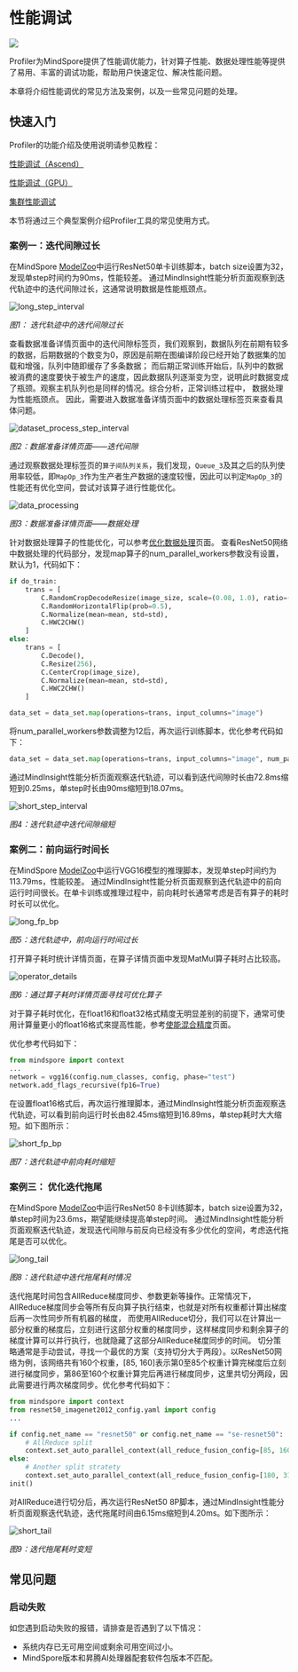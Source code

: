 # 性能调试

<a href="https://gitee.com/mindspore/docs/blob/master/docs/mindspore/source_zh_cn/migration_guide/performance_optimization.md" target="_blank"><img src="https://mindspore-website.obs.cn-north-4.myhuaweicloud.com/website-images/master/resource/_static/logo_source.png"></a>

Profiler为MindSpore提供了性能调优能力，针对算子性能、数据处理性能等提供了易用、丰富的调试功能，帮助用户快速定位、解决性能问题。

本章将介绍性能调优的常见方法及案例，以及一些常见问题的处理。

## 快速入门

Profiler的功能介绍及使用说明请参见教程：

[性能调试（Ascend）](https://www.mindspore.cn/mindinsight/docs/zh-CN/master/performance_profiling_ascend.html)

[性能调试（GPU）](https://www.mindspore.cn/mindinsight/docs/zh-CN/master/performance_profiling_gpu.html)

[集群性能调试](https://www.mindspore.cn/mindinsight/docs/zh-CN/master/performance_profiling_of_cluster.html)

本节将通过三个典型案例介绍Profiler工具的常见使用方式。

### 案例一：迭代间隙过长

在MindSpore [ModelZoo](https://gitee.com/mindspore/models/tree/master )中运行ResNet50单卡训练脚本，batch size设置为32，发现单step时间约为90ms，性能较差。
通过MindInsight性能分析页面观察到迭代轨迹中的迭代间隙过长，这通常说明数据是性能瓶颈点。

![long_step_interval](images/profiler_case1_long_step_interval.png)

*图1： 迭代轨迹中的迭代间隙过长*

查看数据准备详情页面中的迭代间隙标签页，我们观察到，数据队列在前期有较多的数据，后期数据的个数变为0，原因是前期在图编译阶段已经开始了数据集的加载和增强，队列中随即缓存了多条数据；
而后期正常训练开始后，队列中的数据被消费的速度要快于被生产的速度，因此数据队列逐渐变为空，说明此时数据变成了瓶颈。观察主机队列也是同样的情况。综合分析，正常训练过程中，
数据处理为性能瓶颈点。 因此，需要进入数据准备详情页面中的数据处理标签页来查看具体问题。

![dataset_process_step_interval](images/profiler_case1_dataset_process_step_interval.png)

*图2：数据准备详情页面——迭代间隙*

通过观察数据处理标签页的```算子间队列关系```，我们发现，```Queue_3```及其之后的队列使用率较低，即```MapOp_3```作为生产者生产数据的速度较慢，因此可以判定```MapOp_3```的性能还有优化空间，尝试对该算子进行性能优化。

![data_processing](images/profiler_case1_data_processing.png)

*图3：数据准备详情页面——数据处理*

针对数据处理算子的性能优化，可以参考[优化数据处理](https://www.mindspore.cn/tutorials/experts/zh-CN/master/data_engine/optimize_data_processing.html )页面。
查看ResNet50网络中数据处理的代码部分，发现map算子的num_parallel_workers参数没有设置，默认为1，代码如下：

```python
if do_train:
    trans = [
        C.RandomCropDecodeResize(image_size, scale=(0.08, 1.0), ratio=(0.75, 1.333)),
        C.RandomHorizontalFlip(prob=0.5),
        C.Normalize(mean=mean, std=std),
        C.HWC2CHW()
    ]
else:
    trans = [
        C.Decode(),
        C.Resize(256),
        C.CenterCrop(image_size),
        C.Normalize(mean=mean, std=std),
        C.HWC2CHW()
    ]

data_set = data_set.map(operations=trans, input_columns="image")
```

将num_parallel_workers参数调整为12后，再次运行训练脚本，优化参考代码如下：

```python
data_set = data_set.map(operations=trans, input_columns="image", num_parallel_workers=12)
```

通过MindInsight性能分析页面观察迭代轨迹，可以看到迭代间隙时长由72.8ms缩短到0.25ms，单step时长由90ms缩短到18.07ms。

![short_step_interval](images/profiler_case1_short_step_interval.png)

*图4：迭代轨迹中迭代间隙缩短*

### 案例二：前向运行时间长

在MindSpore [ModelZoo](https://gitee.com/mindspore/models/tree/master )中运行VGG16模型的推理脚本，发现单step时间约为113.79ms，性能较差。
通过MindInsight性能分析页面观察到迭代轨迹中的前向运行时间很长。在单卡训练或推理过程中，前向耗时长通常考虑是否有算子的耗时时长可以优化。

![long_fp_bp](images/profiler_case2_long_fpbp.png)

*图5：迭代轨迹中，前向运行时间过长*

打开算子耗时统计详情页面，在算子详情页面中发现MatMul算子耗时占比较高。

![operator_details](images/profiler_case2_operator_details.png)

*图6：通过算子耗时详情页面寻找可优化算子*

对于算子耗时优化，在float16和float32格式精度无明显差别的前提下，通常可使用计算量更小的float16格式來提高性能，参考[使能混合精度](https://www.mindspore.cn/tutorials/experts/zh-CN/master/others/mixed_precision.html )页面。

优化参考代码如下：

```python
from mindspore import context
...
network = vgg16(config.num_classes, config, phase="test")
network.add_flags_recursive(fp16=True)
```

在设置float16格式后，再次运行推理脚本，通过MindInsight性能分析页面观察迭代轨迹，可以看到前向运行时长由82.45ms缩短到16.89ms，单step耗时大大缩短。如下图所示：

![short_fp_bp](images/profiler_case2_short_fpbp.png)

*图7：迭代轨迹中前向耗时缩短*

### 案例三： 优化迭代拖尾

在MindSpore [ModelZoo](https://gitee.com/mindspore/models/tree/master )中运行ResNet50 8卡训练脚本，batch size设置为32，单step时间为23.6ms，期望能继续提高单step时间。
通过MindInsight性能分析页面观察迭代轨迹，发现迭代间隙与前反向已经没有多少优化的空间，考虑迭代拖尾是否可以优化。

![long_tail](images/profiler_case3_long_tail.png)

*图8：迭代轨迹中迭代拖尾耗时情况*

迭代拖尾时间包含AllReduce梯度同步、参数更新等操作。正常情况下，AllReduce梯度同步会等所有反向算子执行结束，也就是对所有权重都计算出梯度后再一次性同步所有机器的梯度，
而使用AllReduce切分，我们可以在计算出一部分权重的梯度后，立刻进行这部分权重的梯度同步，这样梯度同步和剩余算子的梯度计算可以并行执行，也就隐藏了这部分AllReduce梯度同步的时间。
切分策略通常是手动尝试，寻找一个最优的方案（支持切分大于两段）。以ResNet50网络为例，该网络共有160个权重，[85, 160]表示第0至85个权重计算完梯度后立刻进行梯度同步，第86至160个权重计算完后再进行梯度同步，这里共切分两段，因此需要进行两次梯度同步。优化参考代码如下：

```python
from mindspore import context
from resnet50_imagenet2012_config.yaml import config
...

if config.net_name == "resnet50" or config.net_name == "se-resnet50":
    # AllReduce split
    context.set_auto_parallel_context(all_reduce_fusion_config=[85, 160])
else:
    # Another split stratety
    context.set_auto_parallel_context(all_reduce_fusion_config=[180, 313])
init()
```

对AllReduce进行切分后，再次运行ResNet50 8P脚本，通过MindInsight性能分析页面观察迭代轨迹，迭代拖尾时间由6.15ms缩短到4.20ms。如下图所示：

![short_tail](images/profiler_case3_short_tail.png)

*图9：迭代拖尾耗时变短*

## 常见问题

### 启动失败

如您遇到启动失败的报错，请排查是否遇到了以下情况：

- 系统内存已无可用空间或剩余可用空间过小。
- MindSpore版本和昇腾AI处理器配套软件包版本不匹配。
